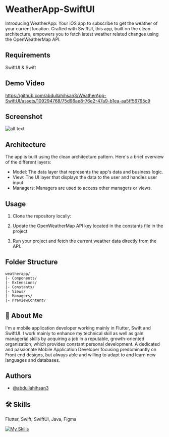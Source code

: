 # WeatherApp-SwiftUI

Introducing WeatherApp: Your iOS app to subscribe to get the weather of your current location. Crafted with SwiftUI, this app, built on the clean architecture, empowers you to fetch latest weather related changes using the OpenWeatherMap API.

## Requirements
SwiftUI & Swift

## Demo Video
https://github.com/abdullahihsan3/WeatherApp-SwiftUI/assets/109294768/75d96ae8-76e2-47a9-b1ea-aa5ff56795c9

## Screenshot
![alt text](https://github.com/abdullahihsan3/WeatherApp-SwiftUI/issues/2#issue-2056228709)

## Architecture

The app is built using the clean architecture pattern. Here's a brief overview of the different layers:

- Model: The data layer that represents the app's data and business logic.
- View: The UI layer that displays the data to the user and handles user input.
- Managers: Managers are used to access other managers or views. 


## Usage

1. Clone the repository locally:

2. Update the OpenWeatherMap API key located in the constants file in the project

3. Run your project and fetch the current weather data directly from the API.


## Folder Structure

```
weatherapp/
|- Components/
|- Extensions/
|- Constants/
|- Views/
|- Managers/
|- PreviewContent/
```

## 🚀 About Me
I'm a mobile application developer working mainly in Flutter, Swift and SwiftUI. I work mainly to enhance my technical skill as well as gain managerial skills by acquiring a job in a reputable, growth-oriented organization, which provides constant personal development. A dedicated and passionate Mobile Application Developer focusing predominantly on Front end designs, but always able and willing to adapt to and learn new languages and databases.

## Authors

- [@abdullahihsan3](https://www.github.com/abdullahihsan3)

## 🛠 Skills
Flutter, Swift, SwiftUI, Java, Figma

[![My Skills](https://skills.thijs.gg/icons?i=flutter,dart,swift,java,mongodb)](https://skills.thijs.gg)
